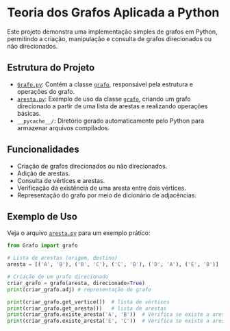 # Teoria dos Grafos Aplicada a Python

Este projeto demonstra uma implementação simples de grafos em Python, permitindo a criação, manipulação e consulta de grafos direcionados ou não direcionados.

## Estrutura do Projeto

- [`Grafo.py`](Grafo.py): Contém a classe [`grafo`](Grafo.py), responsável pela estrutura e operações do grafo.
- [`aresta.py`](aresta.py): Exemplo de uso da classe [`grafo`](Grafo.py), criando um grafo direcionado a partir de uma lista de arestas e realizando operações básicas.
- `__pycache__/`: Diretório gerado automaticamente pelo Python para armazenar arquivos compilados.

## Funcionalidades

- Criação de grafos direcionados ou não direcionados.
- Adição de arestas.
- Consulta de vértices e arestas.
- Verificação da existência de uma aresta entre dois vértices.
- Representação do grafo por meio de dicionário de adjacências.

## Exemplo de Uso

Veja o arquivo [`aresta.py`](aresta.py) para um exemplo prático:

```python
from Grafo import grafo

# Lista de arestas (origem, destino)
aresta = [('A', 'B'), ('B', 'C'), ('C', 'B'), ('D', 'A'), ('E', 'B')]

# Criação de um grafo direcionado
criar_grafo = grafo(aresta, direcionado=True)
print(criar_grafo.adj) # representação do grafo

print(criar_grafo.get_vertice())  # lista de vértices
print(criar_grafo.get_aresta())   # lista de arestas
print(criar_grafo.existe_aresta('A', 'B'))  # Verifica se existe a aresta de A para B
print(criar_grafo.existe_aresta('E', 'C'))  # Verifica se existe a aresta de E para C
```